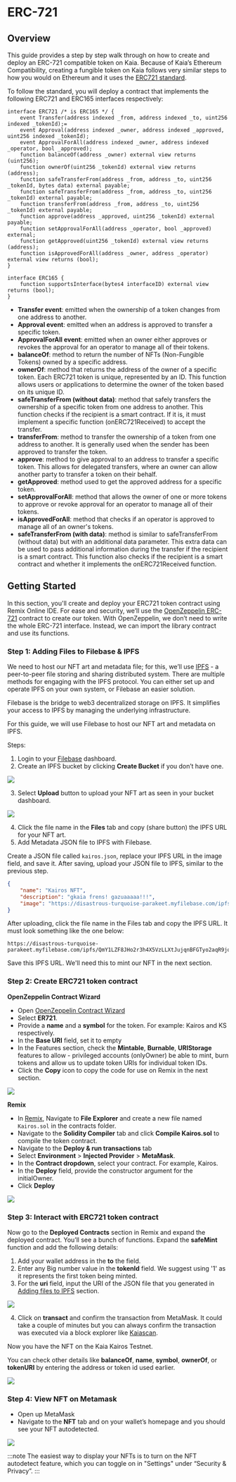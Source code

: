 # ERC-721

## Overview <a id="overview"></a>

This guide provides a step by step walk through on how to create and deploy an ERC-721 compatible token on Kaia. Because of Kaia’s Ethereum Compatibility, creating a fungible token on Kaia follows very similar steps to how you would on Ethereum and it uses the [ERC721 standard](https://eips.ethereum.org/EIPS/eip-721). 

To follow the standard, you will deploy a contract that implements the following ERC721 and ERC165 interfaces respectively:

```solidity
interface ERC721 /* is ERC165 */ {
    event Transfer(address indexed _from, address indexed _to, uint256 indexed _tokenId);=
    event Approval(address indexed _owner, address indexed _approved, uint256 indexed _tokenId);
    event ApprovalForAll(address indexed _owner, address indexed _operator, bool _approved);
    function balanceOf(address _owner) external view returns (uint256);
    function ownerOf(uint256 _tokenId) external view returns (address);
    function safeTransferFrom(address _from, address _to, uint256 _tokenId, bytes data) external payable;
    function safeTransferFrom(address _from, address _to, uint256 _tokenId) external payable;
    function transferFrom(address _from, address _to, uint256 _tokenId) external payable;
    function approve(address _approved, uint256 _tokenId) external payable;
    function setApprovalForAll(address _operator, bool _approved) external;
    function getApproved(uint256 _tokenId) external view returns (address);
    function isApprovedForAll(address _owner, address _operator) external view returns (bool);
}

interface ERC165 {
    function supportsInterface(bytes4 interfaceID) external view returns (bool);
}
```

- **Transfer event**: emitted when the ownership of a token changes from one address to another. 
- **Approval event**: emitted when an address is approved to transfer a specific token.
- **ApprovalForAll event**: emitted when an owner either approves or revokes the approval for an operator to manage all of their tokens.   
- **balanceOf**: method to return the number of NFTs (Non-Fungible Tokens) owned by a specific address.
- **ownerOf**: method that returns the address of the owner of a specific token. Each ERC721 token is unique, represented by an ID. This function allows users or applications to determine the owner of the token based on its unique ID.
- **safeTransferFrom (without data)**: method that safely transfers the ownership of a specific token from one address to another. This function checks if the recipient is a smart contract. If it is, it must implement a specific function (onERC721Received) to accept the transfer.
- **transferFrom**: method to transfer the ownership of a token from one address to another. It is generally used when the sender has been approved to transfer the token.
- **approve**: method to give approval to an address to transfer a specific token. This allows for delegated transfers, where an owner can allow another party to transfer a token on their behalf.
- **getApproved**: method used to get the approved address for a specific token.
- **setApprovalForAll**: method that allows the owner of one or more tokens to approve or revoke approval for an operator to manage all of their tokens.
- **isApprovedForAll**: method that checks if an operator is approved to manage all of an owner's tokens.
- **safeTransferFrom (with data)**: method is similar to safeTransferFrom (without data) but with an additional data parameter. This extra data can be used to pass additional information during the transfer if the recipient is a smart contract. This function also checks if the recipient is a smart contract and whether it implements the onERC721Received function.

## Getting Started <a id="getting-started"></a>

In this section, you'll create  and deploy your ERC721 token contract using Remix Online IDE. For ease and security, we’ll use the [OpenZeppelin ERC-721](https://docs.openzeppelin.com/contracts/5.x/api/token/erc721) contract to create our token. With OpenZeppelin, we don’t need to write the whole ERC-721 interface. Instead, we can import the library contract and use its functions.

### Step 1: Adding Files to Filebase & IPFS <a id="adding-files-to-filebase-ipfs"></a>

We need to host our NFT art and metadata file; for this, we’ll use [IPFS](https://ipfs.io/) - a peer-to-peer file storing and sharing distributed system.  There are multiple methods for engaging with the IPFS protocol. You can either set up and operate IPFS on your own system, or Filebase an easier solution. 

Filebase is the bridge to web3 decentralized storage on IPFS. It simplifies your access to IPFS by managing the underlying infrastructure. 

For this guide, we will use Filebase to host our NFT art and metadata on IPFS. 

Steps: 
1. Login to your [Filebase](https://console.filebase.com) dashboard.
2. Create an IPFS bucket by clicking **Create Bucket** if you don’t have one.

![](/img/build/smart-contracts/filebase-create-bucket.png)

3. Select **Upload** button to upload your NFT art as seen in your bucket dashboard.  

![](/img/build/smart-contracts/filebase-upload-file.png)

4. Click the file name in the **Files** tab and copy (share button) the  IPFS URL for your NFT art.
5. Add Metadata JSON file to IPFS with Filebase. 

Create a JSON file called `kairos.json`, replace your IPFS URL in the image field, and save it. After saving, upload your JSON file to IPFS, similar to the previous step.

```json
{
    "name": "Kairos NFT",
    "description": "gkaia frens! gazuaaaaa!!!",
    "image": "https://disastrous-turquoise-parakeet.myfilebase.com/ipfs/QmRvQc4wZCp6NF7dFL4ywiWTG7FSH3KKGUAkXGgsdYfcKi"
}
```
After uploading, click the file name in the Files tab and copy the IPFS URL. It must look something like the one below:

```text
https://disastrous-turquoise-parakeet.myfilebase.com/ipfs/QmY1LZF8JHo2r3h4X5VzLLXtJujqnBFGTyo2aqR9joXnt8 
```
Save this IPFS URL. We'll need this to mint our NFT in the next section.

### Step 2: Create  ERC721 token contract <a id="create-erc721-token-contract"></a>

**OpenZeppelin Contract Wizard**

- Open [OpenZeppelin Contract Wizard](https://wizard.openzeppelin.com/)
- Select **ER721**.
- Provide a **name** and a **symbol** for the token. For example: Kairos and KS respectively.
- In the **Base URI** field, set it to empty
- In the Features section, check the **Mintable**, **Burnable**, **URIStorage** features to allow - privileged accounts (onlyOwner) be able to mint, burn tokens and allow us to update token URIs for individual token IDs. 
- Click the **Copy** icon to copy the code for use on Remix in the next section.

![](/img/build/smart-contracts/oz-erc721-setup.png)

**Remix**

- In [Remix](https://remix.ethereum.org/), Navigate to **File Explorer** and create a new file named `Kairos.sol` in the contracts folder. 
- Navigate to the **Solidity Compiler** tab and click **Compile Kairos.sol** to compile the token contract.
- Navigate to the **Deploy & run transactions** tab 
- Select **Environment** > **Injected Provider** > **MetaMask**.
- In the **Contract dropdown**, select your contract. For example, Kairos.
- In the **Deploy** field, provide the constructor argument for the initialOwner.  
- Click **Deploy**

![](/img/build/smart-contracts/remix-erc721-deploy.png)

### Step 3: Interact with ERC721 token contract <a id="interact-erc721-token-contract"></a>

Now go to the **Deployed Contracts** section in Remix and expand the deployed contract. You’ll see a bunch of functions. Expand the **safeMint** function and add the following details:

1. Add your wallet address in the **to** the field.
2. Enter any Big number value in the **tokenId** field. We suggest using '1' as it represents the first token being minted.
3. For the **uri** field, input the URI of the JSON file that you generated in [Adding files to IPFS](erc-721.md#step-1-adding-files-to-filebase--ipfs) section.

![](/img/build/smart-contracts/remix-erc721-safemint.png)

4. Click on **transact** and confirm the transaction from MetaMask. It could take a couple of minutes but you can always confirm the transaction was executed via a block explorer like [Kaiascan](https://kairos.kaiascan.io). 

Now you have the NFT on the Kaia Kairos Testnet.

You can check other details like **balanceOf**,  **name**, **symbol**, **ownerOf**, or **tokenURI** by entering the address or  token id used earlier.

![](/img/build/smart-contracts/remix-erc721-interact.png)

### Step 4: View NFT on Metamask <a id="view-nft-on-metamask"></a>

- Open up MetaMask 
- Navigate to the **NFT** tab and on your wallet’s homepage and you should see your NFT autodetected. 

![](/img/build/smart-contracts/mm-nft-display-e721g.png)

:::note
The easiest way to display your NFTs is to turn on the NFT autodetect feature, which you can toggle on in "Settings" under “Security & Privacy”.
:::

